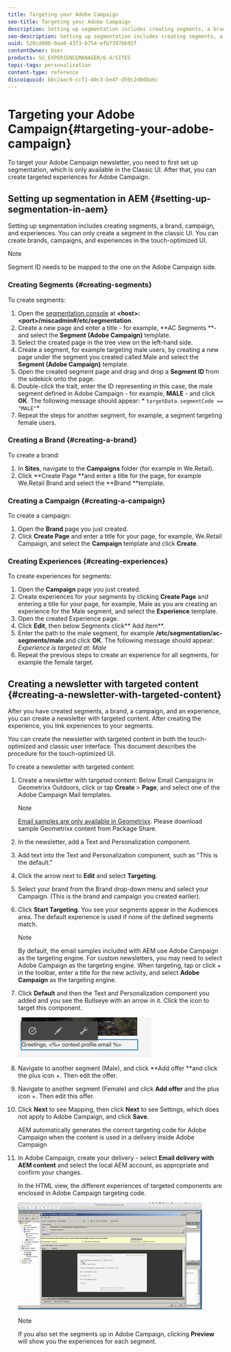```yaml
---
title: Targeting your Adobe Campaign
seo-title: Targeting your Adobe Campaign
description: Setting up segmentation includes creating segments, a brand, campaign, and experiences.
seo-description: Setting up segmentation includes creating segments, a brand, campaign, and experiences.
uuid: 520cd006-0aa8-43f3-b754-efb7397bb92f
contentOwner: User
products: SG_EXPERIENCEMANAGER/6.4/SITES
topic-tags: personalization
content-type: reference
discoiquuid: bbc2aac9-ccf1-40c3-be4f-d59c2d0d8a6c
---
```


# Targeting your Adobe Campaign{#targeting-your-adobe-campaign}

To target your Adobe Campaign newsletter, you need to first set up segmentation, which is only available in the Classic UI. After that, you can create targeted experiences for Adobe Campaign.

## Setting up segmentation in AEM {#setting-up-segmentation-in-aem}

Setting up segmentation includes creating segments, a brand, campaign, and experiences. You can only create a segment in the classic UI. You can create brands, campaigns, and experiences in the touch-optimized UI.

>[!NOTE]
>
>Segment ID needs to be mapped to the one on the Adobe Campaign side.

### Creating Segments {#creating-segments}

To create segments:

1. Open the [segmentation console](http://localhost:4502/miscadmin#/etc/segmentation) at **&lt;host&gt;:&lt;port&gt;/miscadmin#/etc/segmentation**.
1. Create a new page and enter a title - for example, **AC Segments **- and select the **Segment** **(Adobe Campaign)** template.
1. Select the created page in the tree view on the left-hand side.
1. Create a segment, for example targeting male users, by creating a new page under the segment you created called Male and select the **Segment (Adobe Campaign)** template.
1. Open the created segment page and drag and drop a **Segment ID** from the sidekick onto the page.
1. Double-click the trait, enter the ID representing in this case, the male segment defined in Adobe Campaign - for example, **MALE** - and click **OK**. The following message should appear: * `targetData.segmentCode == "MALE"`*
1. Repeat the steps for another segment, for example, a segment targeting female users.

### Creating a Brand {#creating-a-brand}

To create a brand:

1. In **Sites**, navigate to the **Campaigns** folder (for example in We.Retail). 
1. Click **Create Page **and enter a title for the page, for example We.Retail Brand and select the **Brand **template.

### Creating a Campaign {#creating-a-campaign}

To create a campaign:

1. Open the **Brand** page you just created.
1. Click **Create Page** and enter a title for your page, for example, We.Retail Campaign, and select the **Campaign** template and click **Create**.

### Creating Experiences {#creating-experiences}

To create experiences for segments:

1. Open the **Campaign** page you just created. 
1. Create experiences for your segments by clicking **Create Page** and entering a title for your page, for example, Male as you are creating an experience for the Male segment, and select the **Experience** template.
1. Open the created Experience page.
1. Click **Edit**, then below Segments click** Add Item**.
1. Enter the path to the male segment, for example **/etc/segmentation/ac-segments/male** and click **OK**. The following message should appear: *Experience is targeted at: Male*
1. Repeat the previous steps to create an experience for all segments, for example the female target.

## Creating a newsletter with targeted content {#creating-a-newsletter-with-targeted-content}

After you have created segments, a brand, a campaign, and an experience, you can create a newsletter with targeted content. After creating the experience, you link experiences to your segments.

You can create the newsletter with targeted content in both the touch-optimized and classic user interface. This document describes the procedure for the touch-optimized UI.

To create a newsletter with targeted content:

1. Create a newsletter with targeted content: Below Email Campaigns in Geometrixx Outdoors, click or tap **Create** &gt; **Page**, and select one of the Adobe Campaign Mail templates.

   >[!NOTE]
   >
   >[Email samples are only available in Geometrixx](/help/sites-developing/we-retail.md#weretail). Please download sample Geometrixx content from Package Share.

1. In the newsletter, add a Text and Personalization component. 
1. Add text into the Text and Personalization component, such as "This is the default."
1. Click the arrow next to **Edit** and select **Targeting**.
1. Select your brand from the Brand drop-down menu and select your Campaign. (This is the brand and campaign you created earlier).
1. Click **Start Targeting**. You see your segments appear in the Audiences area. The default experience is used if none of the defined segments match.

   >[!NOTE]
   >
   >By default, the email samples included with AEM use Adobe Campaign as the targeting engine. For custom newsletters, you may need to select Adobe Campaign as the targeting engine. When targeting, tap or click + in the toolbar, enter a title for the new activity, and select **Adobe Campaign** as the targeting engine.

1. Click **Default** and then the Text and Personalization component you added and you see the Bullseye with an arrow in it. Click the icon to target this component.

   ![](assets/chlimage_1-165.png)

1. Navigate to another segment (Male), and click **Add offer **and click the plus icon +. Then edit the offer. 
1. Navigate to another segment (Female) and click **Add offer** and the plus icon +. Then edit this offer.
1. Click **Next** to see Mapping, then click **Next** to see Settings, which does not apply to Adobe Campaign, and click **Save**.

   AEM automatically generates the correct targeting code for Adobe Campaign when the content is used in a delivery inside Adobe Campaign

1. In Adobe Campaign, create your delivery - select **Email delivery with AEM content** and select the local AEM account, as appropriate and confirm your changes.

   In the HTML view, the different experiences of targeted components are enclosed in Adobe Campaign targeting code.

   ![](assets/chlimage_1-166.png)

   >[!NOTE]
   >
   >If you also set the segments up in Adobe Campaign, clicking **Preview** will show you the experiences for each segment.

